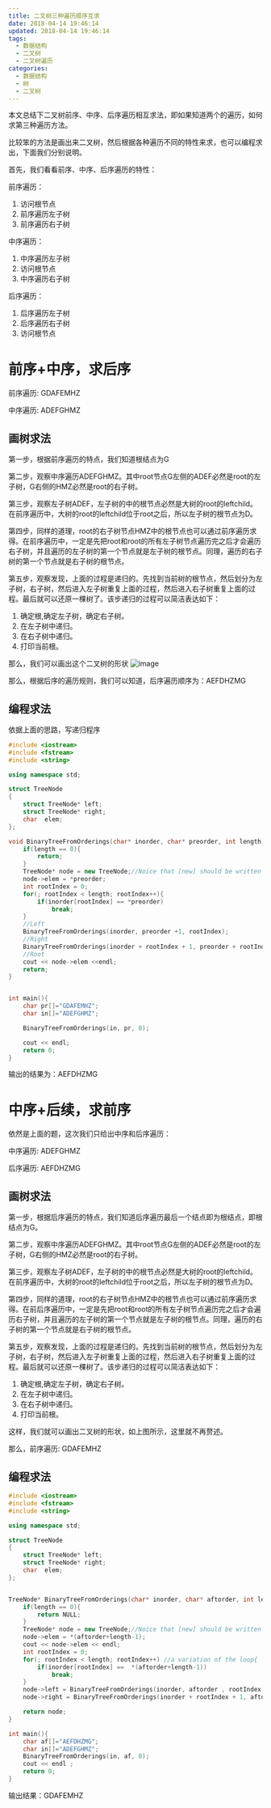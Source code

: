 ```yaml
---
title: 二叉树三种遍历顺序互求
date: 2018-04-14 19:46:14
updated: 2018-04-14 19:46:14
tags:
  - 数据结构
  - 二叉树
  - 二叉树遍历
categories: 
  - 数据结构
  - 树
  - 二叉树
---
```


本文总结下二叉树前序、中序、后序遍历相互求法，即如果知道两个的遍历，如何求第三种遍历方法。

比较笨的方法是画出来二叉树，然后根据各种遍历不同的特性来求，也可以编程求出，下面我们分别说明。

<!-- more -->

首先，我们看看前序、中序、后序遍历的特性：

前序遍历：
1. 访问根节点
2. 前序遍历左子树
3. 前序遍历右子树

中序遍历：
1. 中序遍历左子树
2. 访问根节点
3. 中序遍历右子树

后序遍历：
1. 后序遍历左子树
2. 后序遍历右子树
3. 访问根节点

# 前序+中序，求后序
前序遍历: GDAFEMHZ

中序遍历: ADEFGHMZ

## 画树求法

第一步，根据前序遍历的特点，我们知道根结点为G

第二步，观察中序遍历ADEFGHMZ。其中root节点G左侧的ADEF必然是root的左子树，G右侧的HMZ必然是root的右子树。

第三步，观察左子树ADEF，左子树的中的根节点必然是大树的root的leftchild。在前序遍历中，大树的root的leftchild位于root之后，所以左子树的根节点为D。

第四步，同样的道理，root的右子树节点HMZ中的根节点也可以通过前序遍历求得。在前序遍历中，一定是先把root和root的所有左子树节点遍历完之后才会遍历右子树，并且遍历的左子树的第一个节点就是左子树的根节点。同理，遍历的右子树的第一个节点就是右子树的根节点。

第五步，观察发现，上面的过程是递归的。先找到当前树的根节点，然后划分为左子树，右子树，然后进入左子树重复上面的过程，然后进入右子树重复上面的过程。最后就可以还原一棵树了。该步递归的过程可以简洁表达如下：

1. 确定根,确定左子树，确定右子树。
2. 在左子树中递归。
3. 在右子树中递归。
4. 打印当前根。

那么，我们可以画出这个二叉树的形状
![image](https://pic.winsky.wang/images/2018/04/14/21.png)

那么，根据后序的遍历规则，我们可以知道，后序遍历顺序为：AEFDHZMG

## 编程求法
依据上面的思路，写递归程序
```C++
#include <iostream>
#include <fstream>
#include <string>

using namespace std;

struct TreeNode
{
    struct TreeNode* left;
    struct TreeNode* right;
    char  elem;
};

void BinaryTreeFromOrderings(char* inorder, char* preorder, int length){
    if(length == 0){
        return;
    }
    TreeNode* node = new TreeNode;//Noice that [new] should be written out.
    node->elem = *preorder;
    int rootIndex = 0;
    for(; rootIndex < length; rootIndex++){
        if(inorder[rootIndex] == *preorder)
            break;
    }
    //Left
    BinaryTreeFromOrderings(inorder, preorder +1, rootIndex);
    //Right
    BinaryTreeFromOrderings(inorder + rootIndex + 1, preorder + rootIndex + 1, length - (rootIndex + 1));
    //Root
    cout << node->elem <<endl;
    return;
}


int main(){
    char pr[]="GDAFEMHZ";
    char in[]="ADEFGHMZ";

    BinaryTreeFromOrderings(in, pr, 8);

    cout << endl;
    return 0;
}

```

输出的结果为：AEFDHZMG

# 中序+后续，求前序
依然是上面的题，这次我们只给出中序和后序遍历：

中序遍历: ADEFGHMZ

后序遍历: AEFDHZMG

## 画树求法

第一步，根据后序遍历的特点，我们知道后序遍历最后一个结点即为根结点，即根结点为G。

第二步，观察中序遍历ADEFGHMZ。其中root节点G左侧的ADEF必然是root的左子树，G右侧的HMZ必然是root的右子树。

第三步，观察左子树ADEF，左子树的中的根节点必然是大树的root的leftchild。在前序遍历中，大树的root的leftchild位于root之后，所以左子树的根节点为D。

第四步，同样的道理，root的右子树节点HMZ中的根节点也可以通过前序遍历求得。在前后序遍历中，一定是先把root和root的所有左子树节点遍历完之后才会遍历右子树，并且遍历的左子树的第一个节点就是左子树的根节点。同理，遍历的右子树的第一个节点就是右子树的根节点。

第五步，观察发现，上面的过程是递归的。先找到当前树的根节点，然后划分为左子树，右子树，然后进入左子树重复上面的过程，然后进入右子树重复上面的过程。最后就可以还原一棵树了。该步递归的过程可以简洁表达如下：
1. 确定根,确定左子树，确定右子树。
2. 在左子树中递归。
3. 在右子树中递归。
4. 打印当前根。

这样，我们就可以画出二叉树的形状，如上图所示，这里就不再赘述。

那么，前序遍历: GDAFEMHZ

## 编程求法
```C++
#include <iostream>
#include <fstream>
#include <string>

using namespace std;

struct TreeNode
{
    struct TreeNode* left;
    struct TreeNode* right;
    char  elem;
};


TreeNode* BinaryTreeFromOrderings(char* inorder, char* aftorder, int length){
    if(length == 0){
        return NULL;
    }
    TreeNode* node = new TreeNode;//Noice that [new] should be written out.
    node->elem = *(aftorder+length-1);
    cout << node->elem << endl;
    int rootIndex = 0;
    for(; rootIndex < length; rootIndex++) //a variation of the loop{
        if(inorder[rootIndex] ==  *(aftorder+length-1))
            break;
    }
    node->left = BinaryTreeFromOrderings(inorder, aftorder , rootIndex);
    node->right = BinaryTreeFromOrderings(inorder + rootIndex + 1, aftorder + rootIndex , length - (rootIndex + 1));

    return node;
}

int main(){
    char af[]="AEFDHZMG";
    char in[]="ADEFGHMZ";
    BinaryTreeFromOrderings(in, af, 8);
    cout << endl ;
    return 0;
}

```

输出结果：GDAFEMHZ
